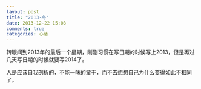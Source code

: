 ```yaml
---
layout: post
title: "2013·冬"
date: 2013-12-22 15:08
comments: true
categories: 心绪
---
```

转眼间到2013年的最后一个星期，刚刚习惯在写日期的时候写上2013，但是再过几天写日期的时候就要写2014了。

人是应该自我剖析的，不能一味的蛮干，而不去想想自己为什么变得如此不相同了。